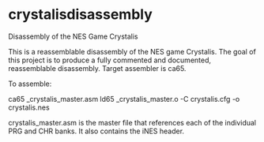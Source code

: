 # crystalisdisassembly
Disassembly of the NES Game Crystalis

This is a reassemblable disassembly of the NES game Crystalis. The goal of this project is to produce a fully commented and documented, reassemblable disassembly. Target assembler is ca65.

To assemble:

  ca65 _crystalis_master.asm
  ld65 _crystalis_master.o -C crystalis.cfg -o crystalis.nes

crystalis_master.asm is the master file that references each of the individual PRG and CHR banks. It also contains the iNES header.
